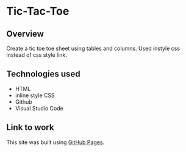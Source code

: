 # Tic-Tac-Toe

## Overview
Create a tic toe toe sheet using tables and columns. Used instyle css instead of css style link. 


## Technologies used
* HTML
* inline style CSS
* Github
* Visual Studio Code


## Link to work
This site was built using [GitHub Pages](https://ml042685.github.io/Tic-Tac-Toe/index.html).
